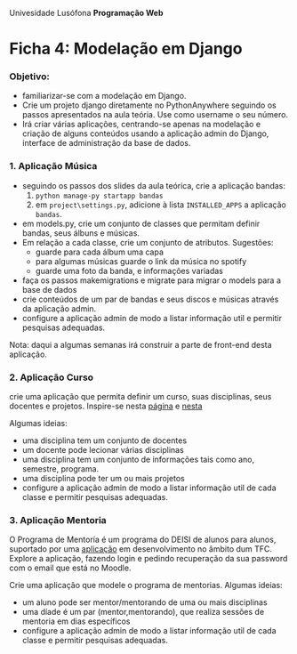 Univesidade Lusófona
**Programação Web**

# Ficha 4: Modelação em Django

### Objetivo:
* familiarizar-se com a modelação em Django.
* Crie um projeto django diretamente no PythonAnywhere seguindo os passos apresentados na aula teória. Use como username o seu número.
* Irá criar várias aplicações, centrando-se apenas na modelação e criação de alguns conteúdos usando a aplicação admin do Django, interface de administração da base de dados.
  
### 1. Aplicação Música

* seguindo os passos dos slides da aula teórica, crie a aplicação bandas:
   1. `python manage-py startapp bandas`
   1. em `project\settings.py`, adicione à lista `INSTALLED_APPS` a aplicação `bandas`. 
* em models.py, crie um conjunto de classes que permitam definir bandas, seus álbuns e músicas. 
* Em relação a cada classe, crie um conjunto de atributos. Sugestões:
   * guarde para cada álbum uma capa
   * para algumas músicas guarde o link da música no spotify
   * guarde uma foto da banda, e informações variadas
* faça os passos makemigrations e migrate para migrar o models para a base de dados 
* crie conteúdos de um par de bandas e seus discos e músicas através da aplicação admin.
* configure a aplicação admin de modo a listar informação util e permitir pesquisas adequadas.

  
Nota: daqui a algumas semanas irá construir a parte de front-end desta aplicação.

### 2. Aplicação Curso

crie uma aplicação que permita definir um curso, suas disciplinas, seus docentes e projetos. Inspire-se nesta [página](https://informatica.ulusofona.pt/projetos-de-unidades-curriculares) e [nesta](https://informatica.ulusofona.pt/ensino/licenciaturas/engenharia-informatica/)

Algumas ideias:
* uma disciplina tem um conjunto de docentes
* um docente pode lecionar várias disciplinas
* uma disciplina tem um conjunto de informações tais como ano, semestre, programa.
* uma disciplina pode ter um ou mais projetos
* configure a aplicação admin de modo a listar informação util de cada classe e permitir pesquisas adequadas.

### 3. Aplicação Mentoria

O Programa de Mentoría é um programa do DEISI de alunos para alunos, suportado por uma [aplicação](https://horarios.pythonanywhere.com/) em desenvolvimento no âmbito dum TFC. Explore a aplicação, fazendo login e pedindo recuperação da sua password com o email que está no Moodle. 

Crie uma aplicação que modele o programa de mentorias. Algumas ideias:
* um aluno pode ser mentor/mentorando de uma ou mais disciplinas
* uma díade é um par (mentor,mentorando), que realiza sessões de mentoria em dias específicos
* configure a aplicação admin de modo a listar informação util de cada classe e permitir pesquisas adequadas.
